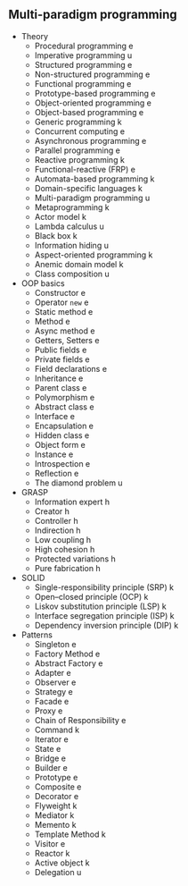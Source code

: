 ## Multi-paradigm programming

- Theory
  - Procedural programming e
  - Imperative programming u
  - Structured programming e
  - Non-structured programming e
  - Functional programming e
  - Prototype-based programming e
  - Object-oriented programming e
  - Object-based programming e
  - Generic programming k
  - Concurrent computing e
  - Asynchronous programming e
  - Parallel programming e
  - Reactive programming k
  - Functional-reactive (FRP) e
  - Automata-based programming k
  - Domain-specific languages k
  - Multi-paradigm programming u
  - Metaprogramming k
  - Actor model k
  - Lambda calculus u
  - Black box k
  - Information hiding u
  - Aspect-oriented programming k
  - Anemic domain model k
  - Class composition u
- OOP basics
  - Constructor e
  - Operator `new` e
  - Static method e
  - Method e
  - Async method e
  - Getters, Setters e
  - Public fields e
  - Private fields e
  - Field declarations e
  - Inheritance e
  - Parent class e
  - Polymorphism e
  - Abstract class e
  - Interface e
  - Encapsulation e
  - Hidden class e
  - Object form e
  - Instance e
  - Introspection e
  - Reflection e
  - The diamond problem u
- GRASP
  - Information expert h
  - Creator h
  - Controller h
  - Indirection h
  - Low coupling h
  - High cohesion h
  - Protected variations h
  - Pure fabrication h
- SOLID
  - Single-responsibility principle (SRP) k
  - Open–closed principle (OCP) k
  - Liskov substitution principle (LSP) k
  - Interface segregation principle (ISP) k
  - Dependency inversion principle (DIP) k
- Patterns
  - Singleton e
  - Factory Method e
  - Abstract Factory e
  - Adapter e
  - Observer e
  - Strategy e
  - Facade e
  - Proxy e
  - Chain of Responsibility e
  - Command k
  - Iterator e
  - State e
  - Bridge e
  - Builder e
  - Prototype e
  - Composite e
  - Decorator e
  - Flyweight k
  - Mediator k
  - Memento k
  - Template Method k
  - Visitor e
  - Reactor k
  - Active object k
  - Delegation u
